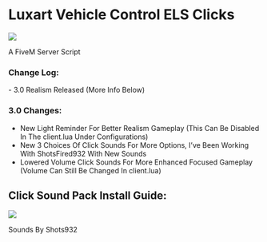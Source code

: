 <h1>Luxart Vehicle Control ELS Clicks</h1>

<img src="https://forum.cfx.re/uploads/default/original/4X/6/b/d/6bd1c878acb23b94fcd730a5f9b93e4c3aa1d344.gif"  />

A FiveM Server Script

<H3>Change Log:</H3>
<dl>
<dt>- 3.0 Realism Released (More Info Below)</dt>
</dl>

<H3>3.0 Changes:</H3>

<ul>
  <li>New Light Reminder For Better Realism Gameplay (This Can Be Disabled In The client.lua Under Configurations)
</li>
  <li>New 3 Choices Of Click Sounds For More Options, I’ve Been Working With ShotsFired932 With New Sounds</li>
  <li>Lowered Volume Click Sounds For More Enhanced Focused Gameplay
(Volume Can Still Be Changed In client.lua)</li>
</ul>


<h2>Click Sound Pack Install Guide:</h2>

<img src="https://forum.cfx.re/uploads/default/original/4X/f/2/a/f2af25d406b0fa816dae58b86a83b1a46bf66ce8.gif"  />

Sounds By Shots932

